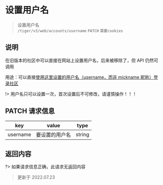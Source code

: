# 设置用户名

> 设置用户名  
> `/tiger/v3/web/accounts/username` `PATCH` `需要cookies`

## 说明

在旧版本的社区中可以直接在网站上设置用户名，后来被移除了，但 API 仍然可调用

用途：可以直接[使用这里设置的用户名（username，而非 mickname 昵称）登录社区](/user/login)

!> 用户名只可以设置一次，首次设置后不可修改，请谨慎操作！！！

## PATCH 请求信息

|   key    |     value      |  type  |
| :------: | :------------: | :----: |
| username | 要设置的用户名 | string |

## 返回内容

?> 如果请求信息正确，此请求无返回内容

> 更新于 2022.07.23
